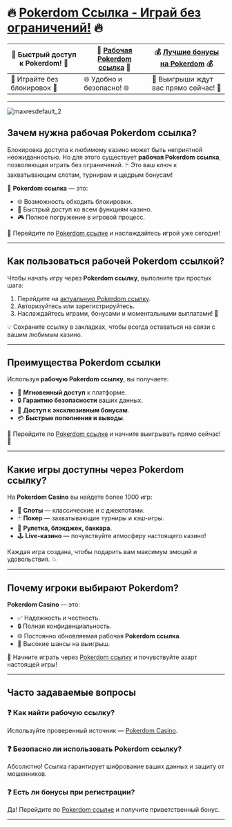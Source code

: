 # 🔥 [Pokerdom Ссылка - Играй без ограничений!](https://brandplay.link/Bxg7SC7H) 🔥  

| 🌟 **Быстрый доступ к Pokerdom!** 🌟 | 🎲 [Рабочая Pokerdom ссылка](https://brandplay.link/Bxg7SC7H) 🎲 | 💰 [Лучшие бонусы на Pokerdom](https://brandplay.link/Bxg7SC7H) 💰 |  
|-------------------------------------|------------------------------------------------------------|-------------------------------------------------------------|  
| 🚀 Играйте без блокировок 🚀        | 🌐 Удобно и безопасно! 🌐                                   | 🎉 Выигрыши ждут вас прямо сейчас! 🎉                        |  

---

![maxresdefault_2](https://github.com/user-attachments/assets/e885bc24-62d2-4d2e-9bee-2b409c7dea51)

## Зачем нужна рабочая Pokerdom ссылка?  

Блокировка доступа к любимому казино может быть неприятной неожиданностью. Но для этого существует **рабочая Pokerdom ссылка**, позволяющая играть без ограничений. 🃏 Это ваш ключ к захватывающим слотам, турнирам и щедрым бонусам!  

🔗 **Pokerdom ссылка** — это:  
- 🌐 Возможность обходить блокировки.  
- 🚀 Быстрый доступ ко всем функциям казино.  
- 🎮 Полное погружение в игровой процесс.  

🎯 Перейдите по [Pokerdom ссылке](https://brandplay.link/Bxg7SC7H) и наслаждайтесь игрой уже сегодня!  

---

## Как пользоваться рабочей Pokerdom ссылкой?  

Чтобы начать игру через **Pokerdom ссылку**, выполните три простых шага:  
1. Перейдите на [актуальную Pokerdom ссылку](https://brandplay.link/Bxg7SC7H).  
2. Авторизуйтесь или зарегистрируйтесь.  
3. Наслаждайтесь играми, бонусами и моментальными выплатами! 💸  

💡 Сохраните ссылку в закладках, чтобы всегда оставаться на связи с вашим любимым казино.  

---

## Преимущества Pokerdom ссылки  

Используя **рабочую Pokerdom ссылку**, вы получаете:  
- 🚀 **Мгновенный доступ** к платформе.  
- 🔒 **Гарантию безопасности** ваших данных.  
- 🎰 **Доступ к эксклюзивным бонусам**.  
- 💳 **Быстрые пополнения и выводы**.  

🌟 Перейдите по [Pokerdom ссылке](https://brandplay.link/Bxg7SC7H) и начните выигрывать прямо сейчас! 🎉  

---

## Какие игры доступны через Pokerdom ссылку?  

На **Pokerdom Casino** вы найдете более 1000 игр:  
- 🎰 **Слоты** — классические и с джекпотами.  
- 🃏 **Покер** — захватывающие турниры и кэш-игры.  
- 🎲 **Рулетка, блэкджек, баккара**.  
- 🕹️ **Live-казино** — почувствуйте атмосферу настоящего казино!  

Каждая игра создана, чтобы подарить вам максимум эмоций и удовольствия. 💥  

---

## Почему игроки выбирают Pokerdom?  

**Pokerdom Casino** — это:  
- ✅ Надежность и честность.  
- 🔒 Полная конфиденциальность.  
- 🌐 Постоянно обновляемая рабочая **Pokerdom ссылка**.  
- 💸 Высокие шансы на выигрыш.  

💎 Начните играть через [Pokerdom ссылку](https://brandplay.link/Bxg7SC7H) и почувствуйте азарт настоящей игры!  

---

## Часто задаваемые вопросы  

### ❓ Как найти рабочую ссылку?  
Используйте проверенный источник — [Pokerdom Casino](https://brandplay.link/Bxg7SC7H).  

### ❓ Безопасно ли использовать Pokerdom ссылку?  
Абсолютно! Ссылка гарантирует шифрование ваших данных и защиту от мошенников.  

### ❓ Есть ли бонусы при регистрации?  
Да! Перейдите по [Pokerdom ссылке](https://brandplay.link/Bxg7SC7H) и получите приветственный бонус.  

---

